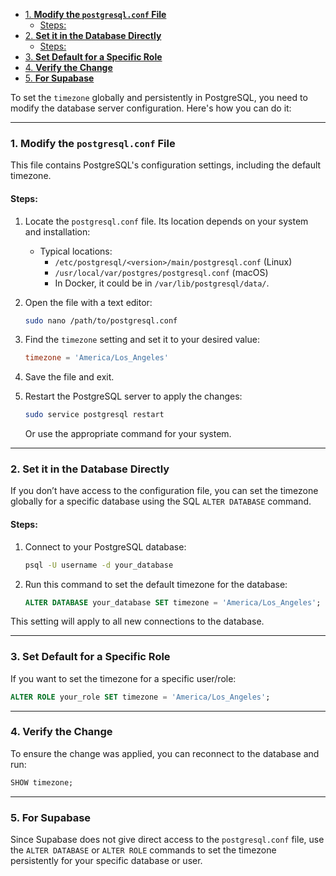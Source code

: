 - [1. **Modify the `postgresql.conf` File**](#1-modify-the-postgresqlconf-file)
  - [Steps:](#steps)
- [2. **Set it in the Database Directly**](#2-set-it-in-the-database-directly)
  - [Steps:](#steps-1)
- [3. **Set Default for a Specific Role**](#3-set-default-for-a-specific-role)
- [4. **Verify the Change**](#4-verify-the-change)
- [5. **For Supabase**](#5-for-supabase)

To set the `timezone` globally and persistently in PostgreSQL, you need to modify the database server configuration. Here's how you can do it:

---

### 1. **Modify the `postgresql.conf` File**

This file contains PostgreSQL's configuration settings, including the default timezone.

#### Steps:

1. Locate the `postgresql.conf` file. Its location depends on your system and installation:

   - Typical locations:
     - `/etc/postgresql/<version>/main/postgresql.conf` (Linux)
     - `/usr/local/var/postgres/postgresql.conf` (macOS)
     - In Docker, it could be in `/var/lib/postgresql/data/`.

2. Open the file with a text editor:

   ```bash
   sudo nano /path/to/postgresql.conf
   ```

3. Find the `timezone` setting and set it to your desired value:

   ```conf
   timezone = 'America/Los_Angeles'
   ```

4. Save the file and exit.

5. Restart the PostgreSQL server to apply the changes:
   ```bash
   sudo service postgresql restart
   ```
   Or use the appropriate command for your system.

---

### 2. **Set it in the Database Directly**

If you don’t have access to the configuration file, you can set the timezone globally for a specific database using the SQL `ALTER DATABASE` command.

#### Steps:

1. Connect to your PostgreSQL database:

   ```bash
   psql -U username -d your_database
   ```

2. Run this command to set the default timezone for the database:
   ```sql
   ALTER DATABASE your_database SET timezone = 'America/Los_Angeles';
   ```

This setting will apply to all new connections to the database.

---

### 3. **Set Default for a Specific Role**

If you want to set the timezone for a specific user/role:

```sql
ALTER ROLE your_role SET timezone = 'America/Los_Angeles';
```

---

### 4. **Verify the Change**

To ensure the change was applied, you can reconnect to the database and run:

```sql
SHOW timezone;
```

---

### 5. **For Supabase**

Since Supabase does not give direct access to the `postgresql.conf` file, use the `ALTER DATABASE` or `ALTER ROLE` commands to set the timezone persistently for your specific database or user.
